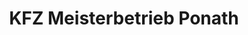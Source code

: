 ---
title: "KFZ Meisterbetrieb Ponath"
url: /kirchehrenbach/kfz-meisterbetrieb-ponath/
shop: Autowerkstatt
---